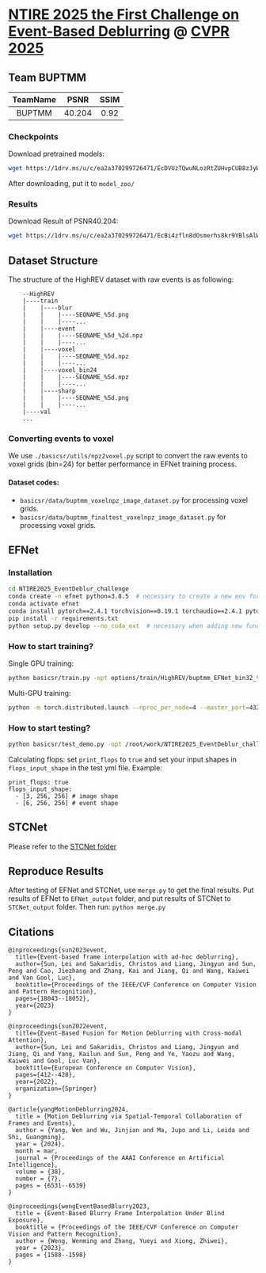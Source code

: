 # [NTIRE 2025 the First Challenge on Event-Based Deblurring](https://codalab.lisn.upsaclay.fr/competitions/21498) @ [CVPR 2025](https://cvlai.net/ntire/2025/)

## Team BUPTMM

| TeamName |  PSNR | SSIM |
|:--------:|:-----:|:----:|
|  BUPTMM  | 40.204 | 0.92 |

### Checkpoints
Download pretrained models: 
```bash
wget https://1drv.ms/u/c/ea2a370299726471/EcDVUzTQwuNLozRtZUHvpCUB8zJyWhiOaY-PbMQM4dFDtw?e=I2gAHG
```
After downloading, put it to `model_zoo/`

### Results
Download Result of PSNR40.204: 
```bash
wget https://1drv.ms/u/c/ea2a370299726471/EcBi4zfln8dOsmerhs8kr9YBlsAlW3EpZNtbMyrRadB2-g?e=qBDhSd
```


## Dataset Structure
The structure of the HighREV dataset with raw events is as following:

```
    --HighREV
    |----train
    |    |----blur
    |    |    |----SEQNAME_%5d.png
    |    |    |----...
    |    |----event
    |    |    |----SEQNAME_%5d_%2d.npz
    |    |    |----...
    |    |----voxel
    |    |    |----SEQNAME_%5d.npz
    |    |    |----...
    |    |----voxel_bin24
    |    |    |----SEQNAME_%5d.npz
    |    |    |----...
    |    |----sharp
    |    |    |----SEQNAME_%5d.png
    |    |    |----...
    |----val
    ...
```


### Converting events to voxel
We use `./basicsr/utils/npz2voxel.py` script to convert the raw events to voxel grids (bin=24) for better performance in EFNet training process.

#### Dataset codes:
- `basicsr/data/buptmm_voxelnpz_image_dataset.py` for processing voxel grids.
- `basicsr/data/buptmm_finaltest_voxelnpz_image_dataset.py` for processing voxel grids.






## EFNet

### Installation
```bash
cd NTIRE2025_EventDeblur_challenge
conda create -n efnet python=3.8.5  # necessary to create a new env for basicsr
conda activate efnet
conda install pytorch==2.4.1 torchvision==0.19.1 torchaudio==2.4.1 pytorch-cuda=12.1 -c pytorch -c nvidia
pip install -r requirements.txt
python setup.py develop --no_cuda_ext  # necessary when adding new functions or moving files, --no_cuda_ext will not install cuda extension
```

### How to start training?
Single GPU training:
```bash
python basicsr/train.py -opt options/train/HighREV/buptmm_EFNet_bin32_tunebin24.yml
```
Multi-GPU training:
```bash
python -m torch.distributed.launch --nproc_per_node=4 --master_port=4321 basicsr/train.py -opt options/train/HighREV/buptmm_EFNet_bin32_tunebin24.yml --launcher pytorch
```


### How to start testing?
```bash
python basicsr/test_demo.py -opt /root/work/NTIRE2025_EventDeblur_challenge/options/test/HighREV/BUPTMM_EFNet_test_highrev_bin24.yml
```

Calculating flops:
set ``print_flops`` to ``true`` and set your input shapes in ``flops_input_shape`` in the test yml file.
Example:
```
print_flops: true 
flops_input_shape: 
  - [3, 256, 256] # image shape
  - [6, 256, 256] # event shape
```
## STCNet
Please refer to the [STCNet folder](STCNet/README.md)


## Reproduce Results
After testing of EFNet and STCNet, use `merge.py` to get the final results.
Put results of EFNet to `EFNet_output` folder, and put results of STCNet to `STCNet_output` folder. 
Then run: `python merge.py`


## Citations
```
@inproceedings{sun2023event,
  title={Event-based frame interpolation with ad-hoc deblurring},
  author={Sun, Lei and Sakaridis, Christos and Liang, Jingyun and Sun, Peng and Cao, Jiezhang and Zhang, Kai and Jiang, Qi and Wang, Kaiwei and Van Gool, Luc},
  booktitle={Proceedings of the IEEE/CVF Conference on Computer Vision and Pattern Recognition},
  pages={18043--18052},
  year={2023}
}

@inproceedings{sun2022event,
  title={Event-Based Fusion for Motion Deblurring with Cross-modal Attention},
  author={Sun, Lei and Sakaridis, Christos and Liang, Jingyun and Jiang, Qi and Yang, Kailun and Sun, Peng and Ye, Yaozu and Wang, Kaiwei and Gool, Luc Van},
  booktitle={European Conference on Computer Vision},
  pages={412--428},
  year={2022},
  organization={Springer}
}

@article{yangMotionDeblurring2024,
  title = {Motion Deblurring via Spatial-Temporal Collaboration of Frames and Events},
  author = {Yang, Wen and Wu, Jinjian and Ma, Jupo and Li, Leida and Shi, Guangming},
  year = {2024},
  month = mar,
  journal = {Proceedings of the AAAI Conference on Artificial Intelligence},
  volume = {38},
  number = {7},
  pages = {6531--6539}
}

@inproceedings{wengEventBasedBlurry2023,
  title = {Event-Based Blurry Frame Interpolation Under Blind Exposure},
  booktitle = {Proceedings of the IEEE/CVF Conference on Computer Vision and Pattern Recognition},
  author = {Weng, Wenming and Zhang, Yueyi and Xiong, Zhiwei},
  year = {2023},
  pages = {1588--1598}
}
```

